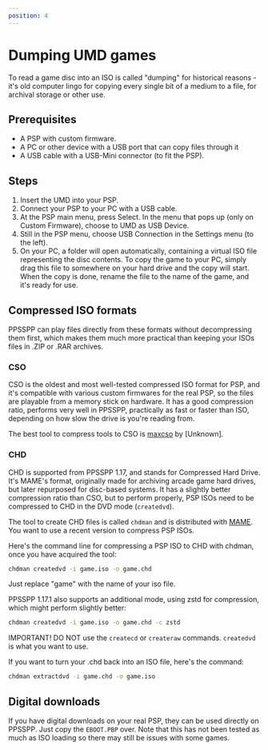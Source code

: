 ```yaml
---
position: 4
---
```

# Dumping UMD games

To read a game disc into an ISO is called "dumping" for historical reasons - it's old computer lingo for copying every single bit of a medium to a file, for archival storage or other use.

## Prerequisites

- A PSP with custom firmware.
- A PC or other device with a USB port that can copy files through it
- A USB cable with a USB-Mini connector (to fit the PSP).

## Steps

1. Insert the UMD into your PSP.
1. Connect your PSP to your PC with a USB cable.
1. At the PSP main menu, press Select. In the menu that pops up (only on Custom Firmware), choose to UMD as USB Device.
1. Still in the PSP menu, choose USB Connection in the Settings menu (to the left).
1. On your PC, a folder will open automatically, containing a virtual ISO file representing the disc contents. To copy the game to your PC, simply drag this file to somewhere on your hard drive and the copy will start. When the copy is done, rename the file to the name of the game, and it's ready for use.

## Compressed ISO formats

PPSSPP can play files directly from these formats without decompressing them first, which makes them much more practical than keeping your ISOs files in .ZIP or .RAR archives.

### CSO

CSO is the oldest and most well-tested compressed ISO format for PSP, and it's compatible with various custom firmwares for the real PSP, so the files are playable from a memory stick on hardware. It has a good compression ratio, performs very well in PPSSPP, practically as fast or faster than ISO, depending on how slow the drive is you're reading from.

The best tool to compress tools to CSO is [maxcso](https://github.com/unknownbrackets/maxcso/releases) by \[Unknown\].

### CHD

CHD is supported from PPSSPP 1.17, and stands for Compressed Hard Drive. It's MAME's format, originally made for archiving arcade game hard drives, but later repurposed for disc-based systems. It has a slightly better compression ratio than CSO, but to perform properly, PSP ISOs need to be compressed to CHD in the DVD mode (`createdvd`).

The tool to create CHD files is called `chdman` and is distributed with [MAME](https://www.mamedev.org/release.php). You want to use a recent version to compress PSP ISOs.

Here's the command line for compressing a PSP ISO to CHD with chdman, once you have acquired the tool:

```sh
chdman createdvd -i game.iso -o game.chd
```

Just replace "game" with the name of your iso file.

PPSSPP 1.17.1 also supports an additional mode, using zstd for compression, which might perform slightly better:

```sh
chdman createdvd -i game.iso -o game.chd -c zstd
```

IMPORTANT! DO NOT use the `createcd` or `createraw` commands. `createdvd` is what you want to use.

If you want to turn your .chd back into an ISO file, here's the command:

```sh
chdman extractdvd -i game.chd -o game.iso
```

## Digital downloads

If you have digital downloads on your real PSP, they can be used directly on PPSSPP. Just copy the `EBOOT.PBP` over. Note that this has not been tested as much as ISO loading so there may still be issues with some games.
